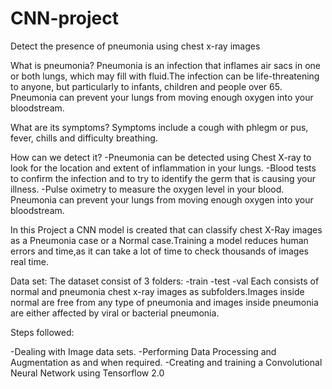 # CNN-project
Detect the presence of pneumonia using chest x-ray images

What is pneumonia?
Pneumonia is an infection that inflames air sacs in one or both lungs, which may fill with fluid.The infection can be life-threatening to anyone, but particularly to infants, children and people over 65. Pneumonia can prevent your lungs from moving enough oxygen into your bloodstream.

What are its symptoms?
Symptoms include a cough with phlegm or pus, fever, chills and difficulty breathing.

How can we detect it?
-Pneumonia can be detected using Chest X-ray to look for the location and extent of inflammation in your  lungs.
-Blood tests to confirm the infection and to try to identify the germ that is causing your illness.
-Pulse oximetry to measure the oxygen level in your blood. Pneumonia can prevent your lungs from moving  enough oxygen into your bloodstream.

In this Project a CNN model is created that can classify chest X-Ray images as a Pneumonia case or a Normal case.Training a model reduces human errors and time,as it can take a lot of time to check thousands of images real time.

Data set:
The dataset consist of 3 folders: 
-train
-test
-val 
Each consists of normal and pneumonia chest x-ray images as subfolders.Images inside normal are free from any type of pneumonia and images inside pneumonia are either affected by viral or bacterial pneumonia.

Steps followed:

-Dealing with Image data sets.
-Performing Data Processing and Augmentation as and when required.
-Creating and training a Convolutional Neural Network using Tensorflow 2.0 

